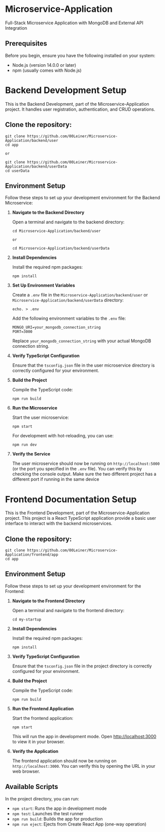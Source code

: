 # Microservice-Application
 Full-Stack Microservice Application with MongoDB and External API Integration

## Prerequisites

Before you begin, ensure you have the following installed on your system:
- Node.js (version 14.0.0 or later)
- npm (usually comes with Node.js)

# Backend Development Setup

This is the Backend Development, part of the Microservice-Application project. It handles user registration, authentication, and CRUD operations.

## Clone the repository:
   ```
   git clone https://github.com/00Leiner/Microservice-Application/backend/user
   cd app

   or 

   git clone https://github.com/00Leiner/Microservice-Application/backend/userData
   cd userData
   ```

## Environment Setup

Follow these steps to set up your development environment for the Backend Microservice:

1. **Navigate to the Backend Directory**

   Open a terminal and navigate to the backend directory:

   ```
   cd Microservice-Application/backend/user
   
   or
   
   cd Microservice-Application/backend/userData
   ```

2. **Install Dependencies**

   Install the required npm packages:

   ```
   npm install
   ```

3. **Set Up Environment Variables**

   Create a `.env` file in the `Microservice-Application/backend/user` or `Microservice-Application/backend/userData` directory:

   ```
   echo. > .env
   ```

   Add the following environment variables to the `.env` file:

   ```
   MONGO_URI=your_mongodb_connection_string
   PORT=3000
   ```

   Replace `your_mongodb_connection_string` with your actual MongoDB connection string.

4. **Verify TypeScript Configuration**

   Ensure that the `tsconfig.json` file in the user microservice directory is correctly configured for your environment.

5. **Build the Project**

   Compile the TypeScript code:

   ```
   npm run build
   ```

6. **Run the Microservice**

   Start the user microservice:

   ```
   npm start
   ```

   For development with hot-reloading, you can use:

   ```
   npm run dev
   ```

7. **Verify the Service**

   The user microservice should now be running on `http://localhost:5000` (or the port you specified in the `.env` file). You can verify this by checking the console output. Make sure the two different project has a different port if running in the same device

# Frontend Documentation Setup

This is the Frontend Development, part of the Microservice-Application project. This project is a React TypeScript application provide a basic user interface to interact with the backend microservices.

## Clone the repository:
   ```
   git clone https://github.com/00Leiner/Microservice-Application/frontend/app
   cd app
   ```

## Environment Setup

Follow these steps to set up your development environment for the Frontend:

1. **Navigate to the Frontend Directory**

   Open a terminal and navigate to the frontend directory:

   ```
   cd my-startup
   ```

2. **Install Dependencies**

   Install the required npm packages:

   ```
   npm install
   ```

3. **Verify TypeScript Configuration**

   Ensure that the `tsconfig.json` file in the project directory is correctly configured for your environment.

4. **Build the Project**

   Compile the TypeScript code:

   ```
   npm run build
   ```

5. **Run the Frontend Application**

   Start the frontend application:

   ```
   npm start
   ```

   This will run the app in development mode. Open [http://localhost:3000](http://localhost:3000) to view it in your browser.

6. **Verify the Application**

   The frontend application should now be running on `http://localhost:3000`. You can verify this by opening the URL in your web browser.

## Available Scripts

In the project directory, you can run:

- `npm start`: Runs the app in development mode
- `npm test`: Launches the test runner
- `npm run build`: Builds the app for production
- `npm run eject`: Ejects from Create React App (one-way operation)
